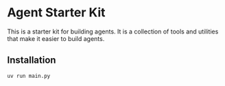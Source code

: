 # Agent Starter Kit

This is a starter kit for building agents. It is a collection of tools and utilities that make it easier to build agents.

## Installation

```bash
uv run main.py
```
